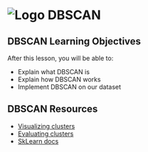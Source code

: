 # ![Logo](https://ga-dash.s3.amazonaws.com/production/assets/logo-9f88ae6c9c3871690e33280fcf557f33.png) DBSCAN

## DBSCAN Learning Objectives

After this lesson, you will be able to:
- Explain what DBSCAN is
- Explain how DBSCAN works
- Implement DBSCAN on our dataset


## DBSCAN Resources

- [Visualizing clusters](http://www.naftaliharris.com/blog/visualizing-dbscan-clustering/)
- [Evaluating clusters](http://scikit-learn.org/stable/modules/clustering.html#clustering-performance-evaluation)
- [SkLearn docs](http://scikit-learn.org/stable/modules/generated/sklearn.cluster.DBSCAN.html)
